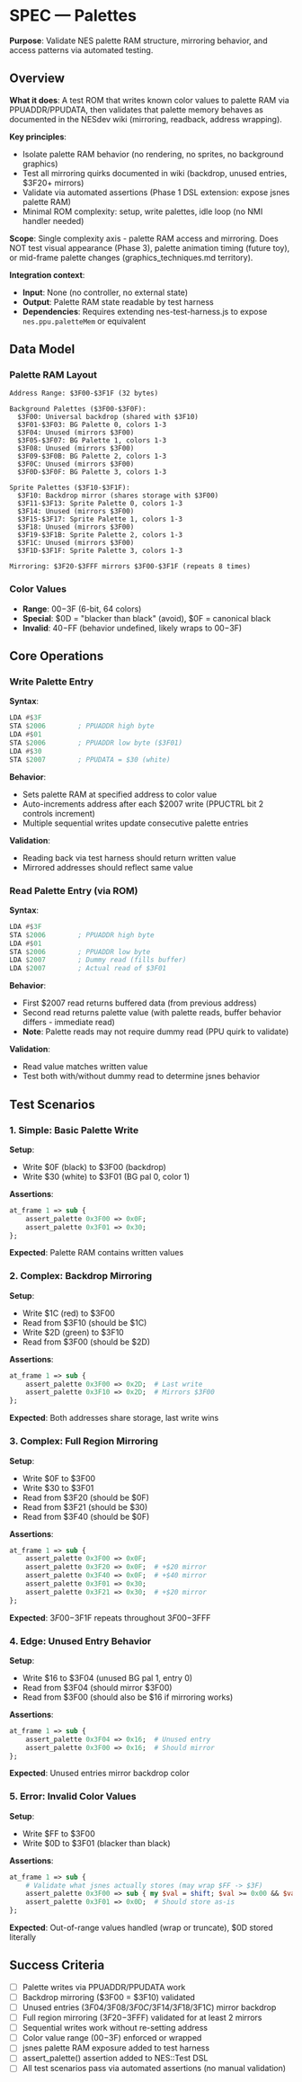 # SPEC — Palettes

<!-- Read docs/guides/SPEC_WRITING.md before writing this document -->

**Purpose**: Validate NES palette RAM structure, mirroring behavior, and access patterns via automated testing.

## Overview

**What it does**: A test ROM that writes known color values to palette RAM via PPUADDR/PPUDATA, then validates that palette memory behaves as documented in the NESdev wiki (mirroring, readback, address wrapping).

**Key principles**:
- Isolate palette RAM behavior (no rendering, no sprites, no background graphics)
- Test all mirroring quirks documented in wiki (backdrop, unused entries, $3F20+ mirrors)
- Validate via automated assertions (Phase 1 DSL extension: expose jsnes palette RAM)
- Minimal ROM complexity: setup, write palettes, idle loop (no NMI handler needed)

**Scope**: Single complexity axis - palette RAM access and mirroring. Does NOT test visual appearance (Phase 3), palette animation timing (future toy), or mid-frame palette changes (graphics_techniques.md territory).

**Integration context**:
- **Input**: None (no controller, no external state)
- **Output**: Palette RAM state readable by test harness
- **Dependencies**: Requires extending nes-test-harness.js to expose `nes.ppu.paletteMem` or equivalent

## Data Model

### Palette RAM Layout

```
Address Range: $3F00-$3F1F (32 bytes)

Background Palettes ($3F00-$3F0F):
  $3F00: Universal backdrop (shared with $3F10)
  $3F01-$3F03: BG Palette 0, colors 1-3
  $3F04: Unused (mirrors $3F00)
  $3F05-$3F07: BG Palette 1, colors 1-3
  $3F08: Unused (mirrors $3F00)
  $3F09-$3F0B: BG Palette 2, colors 1-3
  $3F0C: Unused (mirrors $3F00)
  $3F0D-$3F0F: BG Palette 3, colors 1-3

Sprite Palettes ($3F10-$3F1F):
  $3F10: Backdrop mirror (shares storage with $3F00)
  $3F11-$3F13: Sprite Palette 0, colors 1-3
  $3F14: Unused (mirrors $3F00)
  $3F15-$3F17: Sprite Palette 1, colors 1-3
  $3F18: Unused (mirrors $3F00)
  $3F19-$3F1B: Sprite Palette 2, colors 1-3
  $3F1C: Unused (mirrors $3F00)
  $3F1D-$3F1F: Sprite Palette 3, colors 1-3

Mirroring: $3F20-$3FFF mirrors $3F00-$3F1F (repeats 8 times)
```

### Color Values

- **Range**: $00-$3F (6-bit, 64 colors)
- **Special**: $0D = "blacker than black" (avoid), $0F = canonical black
- **Invalid**: $40-$FF (behavior undefined, likely wraps to $00-$3F)

## Core Operations

### Write Palette Entry

**Syntax**:
```asm
LDA #$3F
STA $2006        ; PPUADDR high byte
LDA #$01
STA $2006        ; PPUADDR low byte ($3F01)
LDA #$30
STA $2007        ; PPUDATA = $30 (white)
```

**Behavior**:
- Sets palette RAM at specified address to color value
- Auto-increments address after each $2007 write (PPUCTRL bit 2 controls increment)
- Multiple sequential writes update consecutive palette entries

**Validation**:
- Reading back via test harness should return written value
- Mirrored addresses should reflect same value

### Read Palette Entry (via ROM)

**Syntax**:
```asm
LDA #$3F
STA $2006        ; PPUADDR high byte
LDA #$01
STA $2006        ; PPUADDR low byte
LDA $2007        ; Dummy read (fills buffer)
LDA $2007        ; Actual read of $3F01
```

**Behavior**:
- First $2007 read returns buffered data (from previous address)
- Second read returns palette value (with palette reads, buffer behavior differs - immediate read)
- **Note**: Palette reads may not require dummy read (PPU quirk to validate)

**Validation**:
- Read value matches written value
- Test both with/without dummy read to determine jsnes behavior

## Test Scenarios

### 1. Simple: Basic Palette Write

**Setup**:
- Write $0F (black) to $3F00 (backdrop)
- Write $30 (white) to $3F01 (BG pal 0, color 1)

**Assertions**:
```perl
at_frame 1 => sub {
    assert_palette 0x3F00 => 0x0F;
    assert_palette 0x3F01 => 0x30;
};
```

**Expected**: Palette RAM contains written values

### 2. Complex: Backdrop Mirroring

**Setup**:
- Write $1C (red) to $3F00
- Read from $3F10 (should be $1C)
- Write $2D (green) to $3F10
- Read from $3F00 (should be $2D)

**Assertions**:
```perl
at_frame 1 => sub {
    assert_palette 0x3F00 => 0x2D;  # Last write
    assert_palette 0x3F10 => 0x2D;  # Mirrors $3F00
};
```

**Expected**: Both addresses share storage, last write wins

### 3. Complex: Full Region Mirroring

**Setup**:
- Write $0F to $3F00
- Write $30 to $3F01
- Read from $3F20 (should be $0F)
- Read from $3F21 (should be $30)
- Read from $3F40 (should be $0F)

**Assertions**:
```perl
at_frame 1 => sub {
    assert_palette 0x3F00 => 0x0F;
    assert_palette 0x3F20 => 0x0F;  # +$20 mirror
    assert_palette 0x3F40 => 0x0F;  # +$40 mirror
    assert_palette 0x3F01 => 0x30;
    assert_palette 0x3F21 => 0x30;  # +$20 mirror
};
```

**Expected**: $3F00-$3F1F repeats throughout $3F00-$3FFF

### 4. Edge: Unused Entry Behavior

**Setup**:
- Write $16 to $3F04 (unused BG pal 1, entry 0)
- Read from $3F04 (should mirror $3F00)
- Read from $3F00 (should also be $16 if mirroring works)

**Assertions**:
```perl
at_frame 1 => sub {
    assert_palette 0x3F04 => 0x16;  # Unused entry
    assert_palette 0x3F00 => 0x16;  # Should mirror
};
```

**Expected**: Unused entries mirror backdrop color

### 5. Error: Invalid Color Values

**Setup**:
- Write $FF to $3F00
- Write $0D to $3F01 (blacker than black)

**Assertions**:
```perl
at_frame 1 => sub {
    # Validate what jsnes actually stores (may wrap $FF -> $3F)
    assert_palette 0x3F00 => sub { my $val = shift; $val >= 0x00 && $val <= 0x3F };
    assert_palette 0x3F01 => 0x0D;  # Should store as-is
};
```

**Expected**: Out-of-range values handled (wrap or truncate), $0D stored literally

## Success Criteria

- [ ] Palette writes via PPUADDR/PPUDATA work
- [ ] Backdrop mirroring ($3F00 = $3F10) validated
- [ ] Unused entries ($3F04/$3F08/$3F0C/$3F14/$3F18/$3F1C) mirror backdrop
- [ ] Full region mirroring ($3F20-$3FFF) validated for at least 2 mirrors
- [ ] Sequential writes work without re-setting address
- [ ] Color value range ($00-$3F) enforced or wrapped
- [ ] jsnes palette RAM exposure added to test harness
- [ ] assert_palette() assertion added to NES::Test DSL
- [ ] All test scenarios pass via automated assertions (no manual validation)
